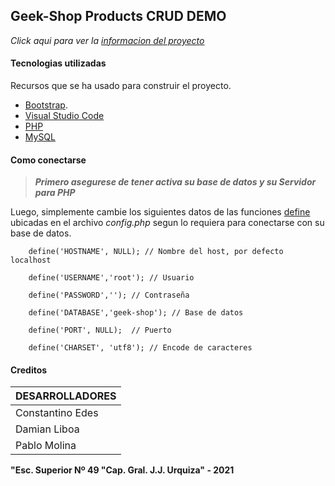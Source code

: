 ## Geek-Shop Products CRUD DEMO

_Click aqui para ver la [informacion del proyecto](https://docs.google.com/document/d/1EvH_rH1AFMYXEfNtTZmG7Q_oNYVR6JK2/edit?usp=sharing&ouid=115178237621003866980&rtpof=true&sd=true)_


#### Tecnologias utilizadas

Recursos que se ha usado para construir el proyecto.

- [Bootstrap](https://getbootstrap.com/).
- [Visual Studio Code](https://code.visualstudio.com/)
- [PHP](https://www.php.net/manual/es/intro-whatis.php)
- [MySQL](https://www.mysql.com/)



#### Como conectarse

>***Primero asegurese de tener activa su base de datos y su Servidor para PHP***

Luego, simplemente cambie los siguientes datos de las funciones [define](https://www.php.net/manual/es/function.define.php/ "Info define") ubicadas en el archivo _config.php_ segun lo requiera para conectarse con su base de datos.

```
    define('HOSTNAME', NULL); // Nombre del host, por defecto localhost 

    define('USERNAME','root'); // Usuario

    define('PASSWORD',''); // Contraseña

    define('DATABASE','geek-shop'); // Base de datos

    define('PORT', NULL);  // Puerto

    define('CHARSET', 'utf8'); // Encode de caracteres
```

#### Creditos

| DESARROLLADORES |
| ------ |
| Constantino Edes |
| Damian Liboa | 
| Pablo Molina | 

**"Esc. Superior Nº 49  "Cap. Gral. J.J. Urquiza" - 2021**



